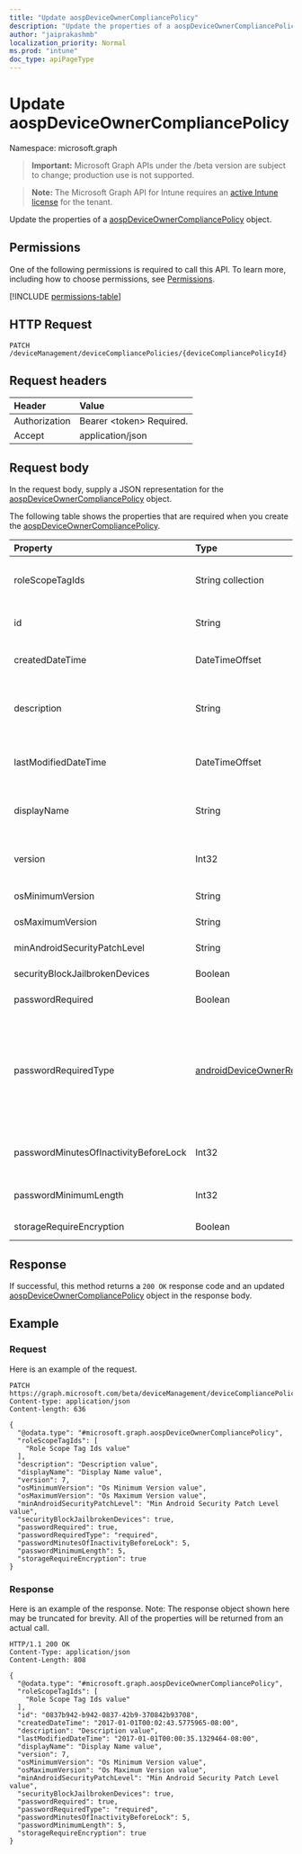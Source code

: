 ```yaml
---
title: "Update aospDeviceOwnerCompliancePolicy"
description: "Update the properties of a aospDeviceOwnerCompliancePolicy object."
author: "jaiprakashmb"
localization_priority: Normal
ms.prod: "intune"
doc_type: apiPageType
---
```


# Update aospDeviceOwnerCompliancePolicy

Namespace: microsoft.graph

> **Important:** Microsoft Graph APIs under the /beta version are subject to change; production use is not supported.

> **Note:** The Microsoft Graph API for Intune requires an [active Intune license](https://go.microsoft.com/fwlink/?linkid=839381) for the tenant.

Update the properties of a [aospDeviceOwnerCompliancePolicy](../resources/intune-deviceconfig-aospdeviceownercompliancepolicy.md) object.

## Permissions
One of the following permissions is required to call this API. To learn more, including how to choose permissions, see [Permissions](/graph/permissions-reference).

<!-- { "blockType": "permissions", "name": "intune_deviceconfig_aospdeviceownercompliancepolicy_update" } -->
[!INCLUDE [permissions-table](../includes/permissions/intune-deviceconfig-aospdeviceownercompliancepolicy-update-permissions.md)]

## HTTP Request
<!-- {
  "blockType": "ignored"
}
-->
``` http
PATCH /deviceManagement/deviceCompliancePolicies/{deviceCompliancePolicyId}
```

## Request headers
|Header|Value|
|:---|:---|
|Authorization|Bearer &lt;token&gt; Required.|
|Accept|application/json|

## Request body
In the request body, supply a JSON representation for the [aospDeviceOwnerCompliancePolicy](../resources/intune-deviceconfig-aospdeviceownercompliancepolicy.md) object.

The following table shows the properties that are required when you create the [aospDeviceOwnerCompliancePolicy](../resources/intune-deviceconfig-aospdeviceownercompliancepolicy.md).

|Property|Type|Description|
|:---|:---|:---|
|roleScopeTagIds|String collection|List of Scope Tags for this Entity instance. Inherited from [deviceCompliancePolicy](../resources/intune-shared-devicecompliancepolicy.md)|
|id|String|Key of the entity. Inherited from [deviceCompliancePolicy](../resources/intune-shared-devicecompliancepolicy.md)|
|createdDateTime|DateTimeOffset|DateTime the object was created. Inherited from [deviceCompliancePolicy](../resources/intune-shared-devicecompliancepolicy.md)|
|description|String|Admin provided description of the Device Configuration. Inherited from [deviceCompliancePolicy](../resources/intune-shared-devicecompliancepolicy.md)|
|lastModifiedDateTime|DateTimeOffset|DateTime the object was last modified. Inherited from [deviceCompliancePolicy](../resources/intune-shared-devicecompliancepolicy.md)|
|displayName|String|Admin provided name of the device configuration. Inherited from [deviceCompliancePolicy](../resources/intune-shared-devicecompliancepolicy.md)|
|version|Int32|Version of the device configuration. Inherited from [deviceCompliancePolicy](../resources/intune-shared-devicecompliancepolicy.md)|
|osMinimumVersion|String|Minimum Android version.|
|osMaximumVersion|String|Maximum Android version.|
|minAndroidSecurityPatchLevel|String|Minimum Android security patch level.|
|securityBlockJailbrokenDevices|Boolean|Devices must not be jailbroken or rooted.|
|passwordRequired|Boolean|Require a password to unlock device.|
|passwordRequiredType|[androidDeviceOwnerRequiredPasswordType](../resources/intune-deviceconfig-androiddeviceownerrequiredpasswordtype.md)|Type of characters in password. Possible values are: `deviceDefault`, `required`, `numeric`, `numericComplex`, `alphabetic`, `alphanumeric`, `alphanumericWithSymbols`, `lowSecurityBiometric`, `customPassword`.|
|passwordMinutesOfInactivityBeforeLock|Int32|Minutes of inactivity before a password is required. Valid values 1 to 8640|
|passwordMinimumLength|Int32|Minimum password length. Valid values 4 to 16|
|storageRequireEncryption|Boolean|Require encryption on Android devices.|



## Response
If successful, this method returns a `200 OK` response code and an updated [aospDeviceOwnerCompliancePolicy](../resources/intune-deviceconfig-aospdeviceownercompliancepolicy.md) object in the response body.

## Example

### Request
Here is an example of the request.
``` http
PATCH https://graph.microsoft.com/beta/deviceManagement/deviceCompliancePolicies/{deviceCompliancePolicyId}
Content-type: application/json
Content-length: 636

{
  "@odata.type": "#microsoft.graph.aospDeviceOwnerCompliancePolicy",
  "roleScopeTagIds": [
    "Role Scope Tag Ids value"
  ],
  "description": "Description value",
  "displayName": "Display Name value",
  "version": 7,
  "osMinimumVersion": "Os Minimum Version value",
  "osMaximumVersion": "Os Maximum Version value",
  "minAndroidSecurityPatchLevel": "Min Android Security Patch Level value",
  "securityBlockJailbrokenDevices": true,
  "passwordRequired": true,
  "passwordRequiredType": "required",
  "passwordMinutesOfInactivityBeforeLock": 5,
  "passwordMinimumLength": 5,
  "storageRequireEncryption": true
}
```

### Response
Here is an example of the response. Note: The response object shown here may be truncated for brevity. All of the properties will be returned from an actual call.
``` http
HTTP/1.1 200 OK
Content-Type: application/json
Content-Length: 808

{
  "@odata.type": "#microsoft.graph.aospDeviceOwnerCompliancePolicy",
  "roleScopeTagIds": [
    "Role Scope Tag Ids value"
  ],
  "id": "0837b942-b942-0837-42b9-370842b93708",
  "createdDateTime": "2017-01-01T00:02:43.5775965-08:00",
  "description": "Description value",
  "lastModifiedDateTime": "2017-01-01T00:00:35.1329464-08:00",
  "displayName": "Display Name value",
  "version": 7,
  "osMinimumVersion": "Os Minimum Version value",
  "osMaximumVersion": "Os Maximum Version value",
  "minAndroidSecurityPatchLevel": "Min Android Security Patch Level value",
  "securityBlockJailbrokenDevices": true,
  "passwordRequired": true,
  "passwordRequiredType": "required",
  "passwordMinutesOfInactivityBeforeLock": 5,
  "passwordMinimumLength": 5,
  "storageRequireEncryption": true
}
```

